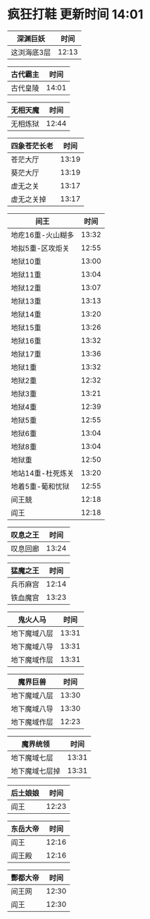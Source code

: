 # 疯狂打鞋 更新时间 14:01

| 深渊巨妖   | 时间    |
|--------|-------|
| 这浏海底3层 | 12:13 |

| 古代霸主   | 时间    |
|--------|-------|
| 古代皇陵 | 14:01 |

| 无相天魔   | 时间    |
|--------|-------|
| 无相炼狱 | 12:44 |

| 四象苍茫长老   | 时间    |
|--------|-------|
| 苍茫大厅 | 13:19 |
| 葵茫大厅 | 13:19 |
| 虚无之关 | 13:17 |
| 虚无之关掉 | 13:17 |

| 间王   | 时间    |
|--------|-------|
| 地疙16重-火山糊多 | 13:32 |
| 地拟5重-区攻炬关 | 12:55 |
| 地狱10重 | 13:00 |
| 地狱11重 | 13:04 |
| 地狱12重 | 13:07 |
| 地狱13重 | 13:13 |
| 地狱14重 | 13:20 |
| 地狱15重 | 13:26 |
| 地狱16重 | 13:32 |
| 地狱17重 | 13:36 |
| 地狱1重 | 13:32 |
| 地狱2重 | 12:32 |
| 地狱3重 | 13:21 |
| 地狱4重 | 12:39 |
| 地狱5重 | 12:55 |
| 地狱6重 | 13:04 |
| 地狱8重 | 13:04 |
| 地狱重 | 12:50 |
| 地站14重-杜死炼关 | 13:20 |
| 地着5重-葡和忧狱 | 12:55 |
| 间王兢 | 12:18 |
| 阎王 | 12:18 |

| 叹息之王   | 时间    |
|--------|-------|
| 叹息回廊 | 13:24 |

| 猛魔之王   | 时间    |
|--------|-------|
| 兵币麻宫 | 12:14 |
| 铁血魔宫 | 13:23 |

| 鬼火人马   | 时间    |
|--------|-------|
| 地下魔域八层 | 13:31 |
| 地下魔域八导 | 13:31 |
| 地下魔域作层 | 13:31 |

| 魔界巨兽   | 时间    |
|--------|-------|
| 地下魔域八层 | 13:30 |
| 地下魔域八导 | 13:30 |
| 地下魔域作层 | 12:23 |

| 魔界统领   | 时间    |
|--------|-------|
| 地下魔域七层 | 13:31 |
| 地下魔域七层掉 | 13:31 |

| 后土娘娘   | 时间    |
|--------|-------|
| 阎王 | 12:23 |

| 东岳大帝   | 时间    |
|--------|-------|
| 阎王 | 12:16 |
| 阎王殿 | 12:16 |

| 酆都大帝   | 时间    |
|--------|-------|
| 间王网 | 12:30 |
| 阎王 | 12:30 |